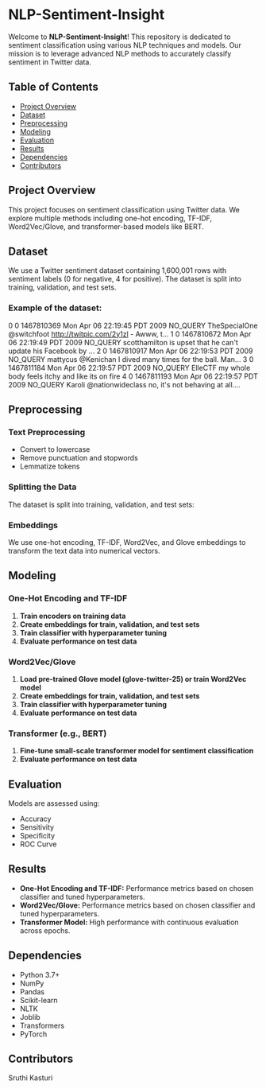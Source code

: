 # NLP-Sentiment-Insight

Welcome to **NLP-Sentiment-Insight**! This repository is dedicated to sentiment classification using various NLP techniques and models. Our mission is to leverage advanced NLP methods to accurately classify sentiment in Twitter data.

## Table of Contents

- [Project Overview](#project-overview)
- [Dataset](#dataset)
- [Preprocessing](#preprocessing)
- [Modeling](#modeling)
- [Evaluation](#evaluation)
- [Results](#results)
- [Dependencies](#dependencies)
- [Contributors](#contributors)

## Project Overview

This project focuses on sentiment classification using Twitter data. We explore multiple methods including one-hot encoding, TF-IDF, Word2Vec/Glove, and transformer-based models like BERT.

## Dataset

We use a Twitter sentiment dataset containing 1,600,001 rows with sentiment labels (0 for negative, 4 for positive). The dataset is split into training, validation, and test sets.

### Example of the dataset:
0 0 1467810369 Mon Apr 06 22:19:45 PDT 2009 NO_QUERY TheSpecialOne @switchfoot http://twitpic.com/2y1zl - Awww, t...
1 0 1467810672 Mon Apr 06 22:19:49 PDT 2009 NO_QUERY scotthamilton is upset that he can't update his Facebook by ...
2 0 1467810917 Mon Apr 06 22:19:53 PDT 2009 NO_QUERY mattycus @Kenichan I dived many times for the ball. Man...
3 0 1467811184 Mon Apr 06 22:19:57 PDT 2009 NO_QUERY ElleCTF my whole body feels itchy and like its on fire
4 0 1467811193 Mon Apr 06 22:19:57 PDT 2009 NO_QUERY Karoli @nationwideclass no, it's not behaving at all....


## Preprocessing

### Text Preprocessing
- Convert to lowercase
- Remove punctuation and stopwords
- Lemmatize tokens

### Splitting the Data
The dataset is split into training, validation, and test sets:


### Embeddings
We use one-hot encoding, TF-IDF, Word2Vec, and Glove embeddings to transform the text data into numerical vectors.

## Modeling

### One-Hot Encoding and TF-IDF
1. **Train encoders on training data**
2. **Create embeddings for train, validation, and test sets**
3. **Train classifier with hyperparameter tuning**
4. **Evaluate performance on test data**

### Word2Vec/Glove
1. **Load pre-trained Glove model (glove-twitter-25) or train Word2Vec model**
2. **Create embeddings for train, validation, and test sets**
3. **Train classifier with hyperparameter tuning**
4. **Evaluate performance on test data**

### Transformer (e.g., BERT)
1. **Fine-tune small-scale transformer model for sentiment classification**
2. **Evaluate performance on test data**

## Evaluation

Models are assessed using:
- Accuracy
- Sensitivity
- Specificity
- ROC Curve

## Results

- **One-Hot Encoding and TF-IDF:** Performance metrics based on chosen classifier and tuned hyperparameters.
- **Word2Vec/Glove:** Performance metrics based on chosen classifier and tuned hyperparameters.
- **Transformer Model:** High performance with continuous evaluation across epochs.

## Dependencies
- Python 3.7+
- NumPy
- Pandas
- Scikit-learn
- NLTK
- Joblib
- Transformers
- PyTorch

## Contributors
Sruthi Kasturi
